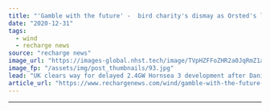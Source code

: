 ```yaml
---
title: "'Gamble with the future' -  bird charity's dismay as Orsted's largest offshore wind project gets green light"
date: "2020-12-31"
tags: 
  - wind
  - recharge news
source: "recharge news"
image_url: "https://images-global.nhst.tech/image/TVpHZFFoZHR2a0JqRmZ1aW5mbEx1WDdJakN2T1cyVjZobGk5ZGEvVHhCdz0=/nhst/binary/a2dd0f6ab0358c0ca4ff4d8b03f4345e"
image_fp: "/assets/img/post_thumbnails/93.jpg"
lead: "UK clears way for delayed 2.4GW Hornsea 3 development after Danish group adds more bird protection measures"
article_url: "https://www.rechargenews.com/wind/gamble-with-the-future-bird-charitys-dismay-as-orsteds-largest-offshore-wind-project-gets-green-light/2-1-937873"
---
```


---

